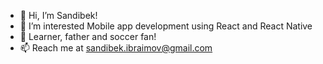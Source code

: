 - 👋 Hi, I’m Sandibek!
- 👀 I’m interested Mobile app development using React and React Native
- 💞️ Learner, father and soccer fan!
- 📫 Reach me at sandibek.ibraimov@gmail.com

<!---
sandibekibraimov/sandibekibraimov is a ✨ special ✨ repository because its `README.md` (this file) appears on your GitHub profile.
You can click the Preview link to take a look at your changes.
--->
